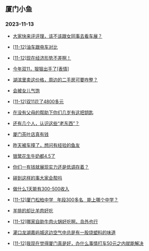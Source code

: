 ## 厦门小鱼 
### 2023-11-13

+ [大家快来评评理，该不该跟女同事去看车展？](http://bbs.xmfish.com/read-htm-tid-18104330.html)

+ [[11-12]油车跟电车对比](http://bbs.xmfish.com/read-htm-tid-18104381.html)

+ [[11-12]现在经济形势不差啊！](http://bbs.xmfish.com/read-htm-tid-18104378.html)

+ [今年双11，狠狠出手了[表情]](http://bbs.xmfish.com/read-htm-tid-18104443.html)

+ [湖滨里卖这价格，周边的二手房可要咋整？](http://bbs.xmfish.com/read-htm-tid-18104513.html)

+ [会被女儿气饱](http://bbs.xmfish.com/read-htm-tid-18104312.html)

+ [[11-12]双11花了4800多元](http://bbs.xmfish.com/read-htm-tid-18104319.html)

+ [在没有父母的帮助下你们几岁有这把钥匙](http://bbs.xmfish.com/read-htm-tid-18104439.html)

+ [还有几个人，认识这些“老东西”？](http://bbs.xmfish.com/read-htm-tid-18104404.html)

+ [厦门茶叶店真有钱](http://bbs.xmfish.com/read-htm-tid-18104543.html)

+ [昨天被车撞了，想问有经验的鱼友](http://bbs.xmfish.com/read-htm-tid-18104558.html)

+ [银鹭花生牛奶都4.5了](http://bbs.xmfish.com/read-htm-tid-18104554.html)

+ [你们一有钱就展现实力还是低调存着？](http://bbs.xmfish.com/read-htm-tid-18104436.html)

+ [碰到这样的事大家会帮吗](http://bbs.xmfish.com/read-htm-tid-18104494.html)

+ [做什么1天能有300-500收入](http://bbs.xmfish.com/read-htm-tid-18104607.html)

+ [[11-12]厦门松柏中学   年段300多名   能上哪个中学？](http://bbs.xmfish.com/read-htm-tid-18104665.html)

+ [羊排的却比羊肉好吃](http://bbs.xmfish.com/read-htm-tid-18104600.html)

+ [[11-12]哪家自助牛肉火锅好吃啊，岛外也行](http://bbs.xmfish.com/read-htm-tid-18104520.html)

+ [灌口龙湖嘉屿城这边空气中总是有一股烧塑料的味道](http://bbs.xmfish.com/read-htm-tid-18104570.html)

+ [[11-12]我现在觉得厦门真是好，办什么事情打车50元之内就能解决](http://bbs.xmfish.com/read-htm-tid-18104541.html)

